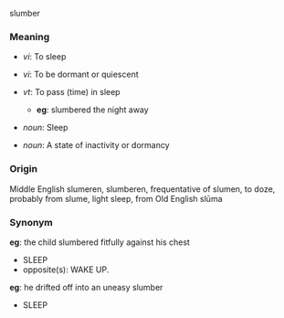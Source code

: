slumber
### Meaning
+ _vi_: To sleep
+ _vi_: To be dormant or quiescent
+ _vt_: To pass (time) in sleep
    + __eg__: slumbered the night away

+ _noun_: Sleep
+ _noun_: A state of inactivity or dormancy

### Origin

Middle English slumeren, slumberen, frequentative of slumen, to doze, probably from slume, light sleep, from Old English slūma

### Synonym

__eg__: the child slumbered fitfully against his chest

+ SLEEP
+ opposite(s): WAKE UP.

__eg__: he drifted off into an uneasy slumber

+ SLEEP


